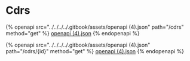 # Cdrs

{% openapi src="../../../../.gitbook/assets/openapi (4).json" path="/cdrs" method="get" %}
[openapi (4).json](<../../../../.gitbook/assets/openapi (4).json>)
{% endopenapi %}

{% openapi src="../../../../.gitbook/assets/openapi (4).json" path="/cdrs/{id}" method="get" %}
[openapi (4).json](<../../../../.gitbook/assets/openapi (4).json>)
{% endopenapi %}
